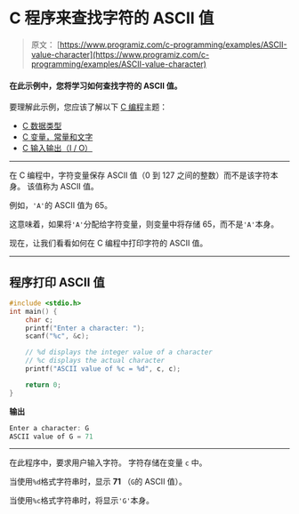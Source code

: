# C 程序来查找字符的 ASCII 值

> 原文： [https://www.programiz.com/c-programming/examples/ASCII-value-character](https://www.programiz.com/c-programming/examples/ASCII-value-character)

#### 在此示例中，您将学习如何查找字符的 ASCII 值。

要理解此示例，您应该了解以下 [C 编程](/c-programming "C tutorial")主题：

*   [C 数据类型](/c-programming/c-data-types)
*   [C 变量，常量和文字](/c-programming/c-variables-constants)
*   [C 输入输出（I / O）](/c-programming/c-input-output)

* * *

在 C 编程中，字符变量保存 ASCII 值（0 到 127 之间的整数）而不是该字符本身。 该值称为 ASCII 值。

例如，`'A'`的 ASCII 值为 65。

这意味着，如果将`'A'`分配给字符变量，则变量中将存储 65，而不是`'A'`本身。

现在，让我们看看如何在 C 编程中打印字符的 ASCII 值。

* * *

## 程序打印 ASCII 值

```c
#include <stdio.h>
int main() {  
    char c;
    printf("Enter a character: ");
    scanf("%c", &c);  

    // %d displays the integer value of a character
    // %c displays the actual character
    printf("ASCII value of %c = %d", c, c);

    return 0;
} 
```

**输出**

```c
Enter a character: G
ASCII value of G = 71 
```

* * *

在此程序中，要求用户输入字符。 字符存储在变量 `c` 中。

当使用`%d`格式字符串时，显示 **71** （`G`的 ASCII 值）。

当使用`%c`格式字符串时，将显示`'G'`本身。